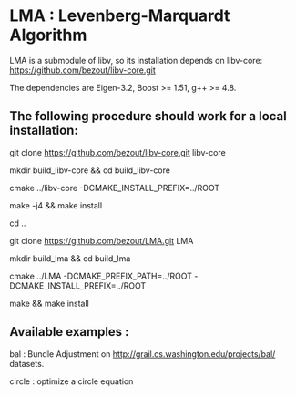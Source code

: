 # LMA : Levenberg-Marquardt Algorithm

LMA is a submodule of libv, so its installation depends on libv-core: https://github.com/bezout/libv-core.git

The dependencies are Eigen-3.2, Boost >= 1.51, g++ >= 4.8.

The following procedure should work for a local installation:
-
git clone https://github.com/bezout/libv-core.git libv-core

mkdir build_libv-core && cd build_libv-core

cmake ../libv-core -DCMAKE_INSTALL_PREFIX=../ROOT

make -j4 && make install

cd ..

git clone https://github.com/bezout/LMA.git LMA

mkdir build_lma && cd build_lma

cmake ../LMA -DCMAKE_PREFIX_PATH=../ROOT -DCMAKE_INSTALL_PREFIX=../ROOT

make && make install


Available examples :
-
  bal : Bundle Adjustment on http://grail.cs.washington.edu/projects/bal/ datasets.
  
  circle : optimize a circle equation
